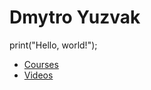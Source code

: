 # Dmytro Yuzvak

print("Hello, world!");

- [Courses](http://udemy.com/)
- [Videos](http://youtube.com/)